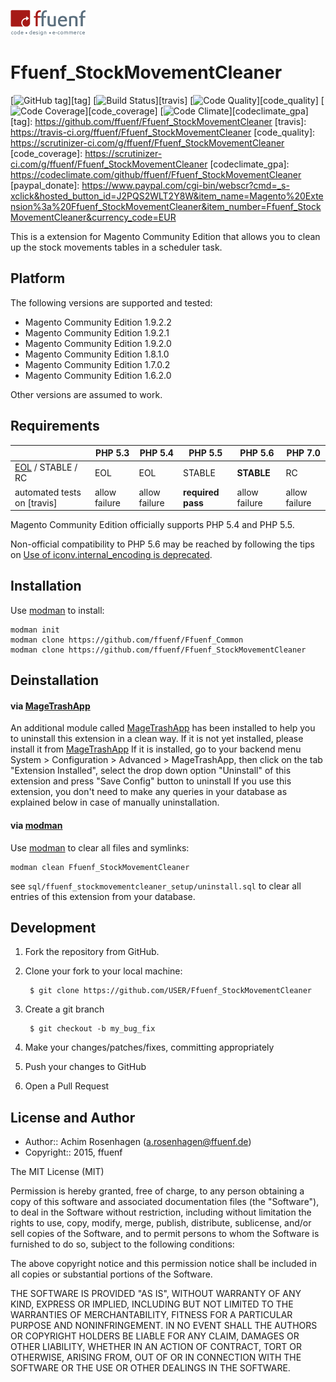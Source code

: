 <a href="http://www.ffuenf.de" title="ffuenf - code • design • e-commerce"><img src="https://github.com/ffuenf/Ffuenf_Common/blob/master/skin/adminhtml/default/default/ffuenf/ffuenf.png" alt="ffuenf - code • design • e-commerce" /></a>

Ffuenf_StockMovementCleaner
===========================
[![GitHub tag](https://img.shields.io/github/tag/ffuenf/Ffuenf_StockMovementCleaner.svg)][tag]
[![Build Status](https://img.shields.io/travis/ffuenf/Ffuenf_StockMovementCleaner.svg)][travis]
[![Code Quality](https://scrutinizer-ci.com/g/ffuenf/Ffuenf_StockMovementCleaner/badges/quality-score.png)][code_quality]
[![Code Coverage](https://scrutinizer-ci.com/g/ffuenf/Ffuenf_StockMovementCleaner/badges/coverage.png)][code_coverage]
[![Code Climate](https://codeclimate.com/github/ffuenf/Ffuenf_StockMovementCleaner/badges/gpa.svg)][codeclimate_gpa]
[tag]: https://github.com/ffuenf/Ffuenf_StockMovementCleaner
[travis]: https://travis-ci.org/ffuenf/Ffuenf_StockMovementCleaner
[code_quality]: https://scrutinizer-ci.com/g/ffuenf/Ffuenf_StockMovementCleaner
[code_coverage]: https://scrutinizer-ci.com/g/ffuenf/Ffuenf_StockMovementCleaner
[codeclimate_gpa]: https://codeclimate.com/github/ffuenf/Ffuenf_StockMovementCleaner
[paypal_donate]: https://www.paypal.com/cgi-bin/webscr?cmd=_s-xclick&hosted_button_id=J2PQS2WLT2Y8W&item_name=Magento%20Extension%3a%20Ffuenf_StockMovementCleaner&item_number=Ffuenf_StockMovementCleaner&currency_code=EUR

This is a extension for Magento Community Edition that allows you to clean up the stock movements tables in a scheduler task.

Platform
--------

The following versions are supported and tested:

* Magento Community Edition 1.9.2.2
* Magento Community Edition 1.9.2.1
* Magento Community Edition 1.9.2.0
* Magento Community Edition 1.8.1.0
* Magento Community Edition 1.7.0.2
* Magento Community Edition 1.6.2.0

Other versions are assumed to work.

Requirements
------------

|                                                                     | PHP 5.3        | PHP 5.4        | PHP 5.5           | PHP 5.6       | PHP 7.0       |
| ------------------------------------------------------------------- | -------------- | -------------- | ----------------- | ------------- | ------------- |
| [EOL](https://secure.php.net/supported-versions.php) / STABLE / RC  | EOL            | EOL            | STABLE            | **STABLE**    | RC            |
| automated tests on [travis]                                         | allow failure  | allow failure  | **required pass** | allow failure | allow failure |

Magento Community Edition officially supports PHP 5.4 and PHP 5.5.

Non-official compatibility to PHP 5.6 may be reached by following the tips on [Use of iconv.internal_encoding is deprecated](https://magento.stackexchange.com/questions/34015/magento-1-9-php-5-6-use-of-iconv-internal-encoding-is-deprecated).

Installation
------------

Use [modman](https://github.com/colinmollenhour/modman) to install:
```
modman init
modman clone https://github.com/ffuenf/Ffuenf_Common
modman clone https://github.com/ffuenf/Ffuenf_StockMovementCleaner
```

Deinstallation
--------------

#### via [MageTrashApp](https://github.com/magento-hackathon/MageTrashApp)

An additional module called [MageTrashApp](https://github.com/magento-hackathon/MageTrashApp) has been installed to help you to uninstall this extension in a clean way.
If it is not yet installed, please install it from [MageTrashApp](https://github.com/magento-hackathon/MageTrashApp)
If it is installed, go to your backend menu System > Configuration > Advanced > MageTrashApp, then click on the tab "Extension Installed", select the drop down option "Uninstall" of this extension and press "Save Config" button to uninstall
If you use this extension, you don't need to make any queries in your database as explained below in case of manually uninstallation.

#### via [modman](https://github.com/colinmollenhour/modman)

Use [modman](https://github.com/colinmollenhour/modman) to clear all files and symlinks:
```
modman clean Ffuenf_StockMovementCleaner
```
see `sql/ffuenf_stockmovementcleaner_setup/uninstall.sql` to clear all entries of this extension from your database.

Development
-----------
1. Fork the repository from GitHub.
2. Clone your fork to your local machine:

        $ git clone https://github.com/USER/Ffuenf_StockMovementCleaner

3. Create a git branch

        $ git checkout -b my_bug_fix

4. Make your changes/patches/fixes, committing appropriately
5. Push your changes to GitHub
6. Open a Pull Request

License and Author
------------------

- Author:: Achim Rosenhagen (<a.rosenhagen@ffuenf.de>)
- Copyright:: 2015, ffuenf

The MIT License (MIT)

Permission is hereby granted, free of charge, to any person obtaining a copy
of this software and associated documentation files (the "Software"), to deal
in the Software without restriction, including without limitation the rights
to use, copy, modify, merge, publish, distribute, sublicense, and/or sell
copies of the Software, and to permit persons to whom the Software is
furnished to do so, subject to the following conditions:

The above copyright notice and this permission notice shall be included in all
copies or substantial portions of the Software.

THE SOFTWARE IS PROVIDED "AS IS", WITHOUT WARRANTY OF ANY KIND, EXPRESS OR
IMPLIED, INCLUDING BUT NOT LIMITED TO THE WARRANTIES OF MERCHANTABILITY,
FITNESS FOR A PARTICULAR PURPOSE AND NONINFRINGEMENT. IN NO EVENT SHALL THE
AUTHORS OR COPYRIGHT HOLDERS BE LIABLE FOR ANY CLAIM, DAMAGES OR OTHER
LIABILITY, WHETHER IN AN ACTION OF CONTRACT, TORT OR OTHERWISE, ARISING FROM,
OUT OF OR IN CONNECTION WITH THE SOFTWARE OR THE USE OR OTHER DEALINGS IN THE
SOFTWARE.